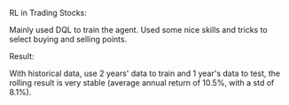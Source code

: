 RL in Trading Stocks:

Mainly used DQL to train the agent. Used some nice skills and tricks to select buying and selling points.

Result:

With historical data, use 2 years' data to train and 1 year's data to test, the rolling result is very stable (average annual return of 10.5%, with a std of 8.1%).
